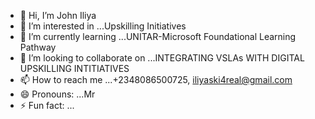 - 👋 Hi, I’m John Iliya
- 👀 I’m interested in ...Upskilling Initiatives
- 🌱 I’m currently learning ...UNITAR-Microsoft Foundational Learning Pathway
- 💞️ I’m looking to collaborate on ...INTEGRATING VSLAs WITH DIGITAL UPSKILLING INTITIATIVES
- 📫 How to reach me ...+2348086500725, iliyaski4real@gmail.com
- 😄 Pronouns: ...Mr
- ⚡ Fun fact: ...

<!---
Ijay247/Ijay247 is a ✨ special ✨ repository because its `README.md` (this file) appears on your GitHub profile.
You can click the Preview link to take a look at your changes.
--->
